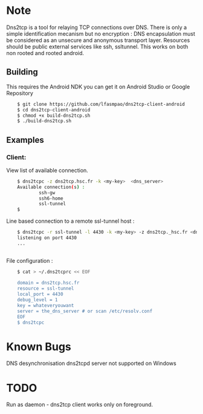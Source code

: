 
# Note

Dns2tcp is a tool for relaying TCP connections over DNS. There is only
a simple identification mecanism but no encryption : DNS encapsulation
must be considered as an unsecure and anonymous transport
layer. Resources should be public external services like ssh,
ssltunnel. This works on both non rooted and rooted android.


## Building
This requires the Android NDK you can get it on Android Studio or Google Repository

```sh
	$ git clone https://github.com/lfasmpao/dns2tcp-client-android
	$ cd dns2tcp-client-android
	$ chmod +x build-dns2tcp.sh
	$ ./build-dns2tcp.sh
```

## Examples

### Client:

View list of available connection.
```sh
	$ dns2tcpc -z dns2tcp.hsc.fr -k <my-key>  <dns_server>
	Available connection(s) :
	        ssh-gw
	        ssh6-home
	        ssl-tunnel
	$
```
Line based connection to a remote ssl-tunnel host :
```sh
	$ dns2tcpc -r ssl-tunnel -l 4430 -k <my-key> -z dns2tcp._hsc.fr <dns_server>
	listening on port 4430
	...
	
```
File configuration :
```sh
	$ cat > ~/.dns2tcprc << EOF
	
	domain = dns2tcp.hsc.fr
	resource = ssl-tunnel
	local_port = 4430
	debug_level = 1
	key = whateveryouwant
	server = the_dns_server # or scan /etc/resolv.conf
	EOF
	$ dns2tcpc
```


# Known Bugs

DNS desynchronisation
dns2tcpd server not supported on Windows

# TODO

Run as daemon - dns2tcp client works only on foreground.